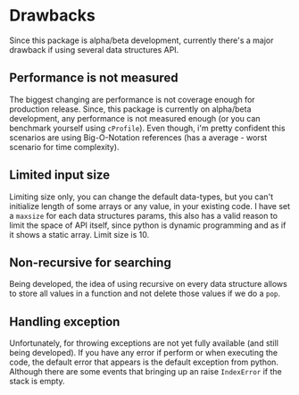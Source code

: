 # Drawbacks

Since this package is alpha/beta development, currently there's a major drawback if using several data structures API.

## Performance is not measured

The biggest changing are performance is not coverage enough for production release. Since, this package is currently on alpha/beta development, any performance is not measured enough (or you can benchmark yourself using `cProfile`). Even though, i'm pretty confident this scenarios are using Big-O-Notation references (has a average - worst scenario for time complexity).

## Limited input size

Limiting size only, you can change the default data-types, but you can't initialize length of some arrays or any value, in your existing code. I have set a `maxsize` for each data structures params, this also has a valid reason to limit the space of API itself, since python is dynamic programming and as if it shows a static array. Limit size is 10.

## Non-recursive for searching

Being developed, the idea of ​​using recursive on every data structure allows to store all values ​​in a function and not delete those values ​​if we do a `pop`.

## Handling exception

Unfortunately, for throwing exceptions are not yet fully available (and still being developed). If you have any error if perform or when executing the code, the default error that appears is the default exception from python. Although there are some events that bringing up an raise `IndexError` if the stack is empty.
